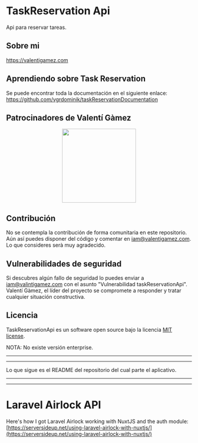 # TaskReservation Api

Api para reservar tareas.

## Sobre mi

https://valentigamez.com

## Aprendiendo sobre Task Reservation

Se puede encontrar toda la documentación en el siguiente enlace: https://github.com/vgrdominik/taskReservationDocumentation

## Patrocinadores de Valentí Gàmez

<p align="center"><img src="https://www.ciclotic.com/images/logo.png?1" width="200"></p>

## Contribución

No se contempla la contribución de forma comunitaria en este repositorio. Aún así puedes disponer del código y comentar en iam@valentigamez.com. Lo que consideres serà muy agradecido.

## Vulnerabilidades de seguridad

Si descubres algún fallo de seguridad lo puedes enviar a iam@valintigamez.com con el asunto "Vulnerabilidad taskReservationApi". Valentí Gàmez, el líder del proyecto se compromete a responder y tratar cualquier situación constructiva.

## Licencia

TaskReservationApi es un software open source bajo la licencia [MIT license](https://opensource.org/licenses/MIT).

NOTA: No existe versión enterprise. 

**************************************************************************
**************************************************************************
Lo que sigue es el README del repositorio del cual parte el aplicativo.
**************************************************************************
**************************************************************************

# Laravel Airlock API

Here's how I got Laravel Airlock working with NuxtJS and the auth module: [https://serversideup.net/using-laravel-airlock-with-nuxtjs/](https://serversideup.net/using-laravel-airlock-with-nuxtjs/)
